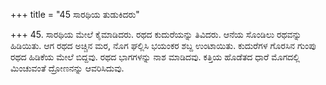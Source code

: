 +++
title = "45 ಸಾರಥಿಯ ತುಡುಕಿದರು"

+++
45. ಸಾರಥಿಯ ಮೇಲೆ ಕೈಮಾಡಿದರು. ರಥದ ಕುದುರೆಯನ್ನು ತಿವಿದರು. ಆನೆಯ ಸೊಂಡಿಲು ರಥವನ್ನು ಹಿಡಿಯಿತು. ಆಗ ರಥದ ಅಚ್ಚಿನ ಮರ, ನೊಗ ಘಲ್ಲಿಸಿ ಭಯಂಕರ ಶಬ್ದ ಉಂಟಾಯಿತು. ಕುದುರೆಗಳ ಗೊರಸಿನ ಗುಂಪು ರಥದ ಹಿಡಿಕೆಯ ಮೇಲೆ ಬಿದ್ದವು. ರಥದ ಭಾಗಗಳನ್ನು ನಾಶ ಮಾಡಿದವು. ಕತ್ತಿಯ ಹೊಡೆತದ ಧಾರೆ ಮೊಗದಲ್ಲಿ ಮಿಂಚುವಂತೆ ದ್ರೋಣನನ್ನು ಆವರಿಸಿದುವು.